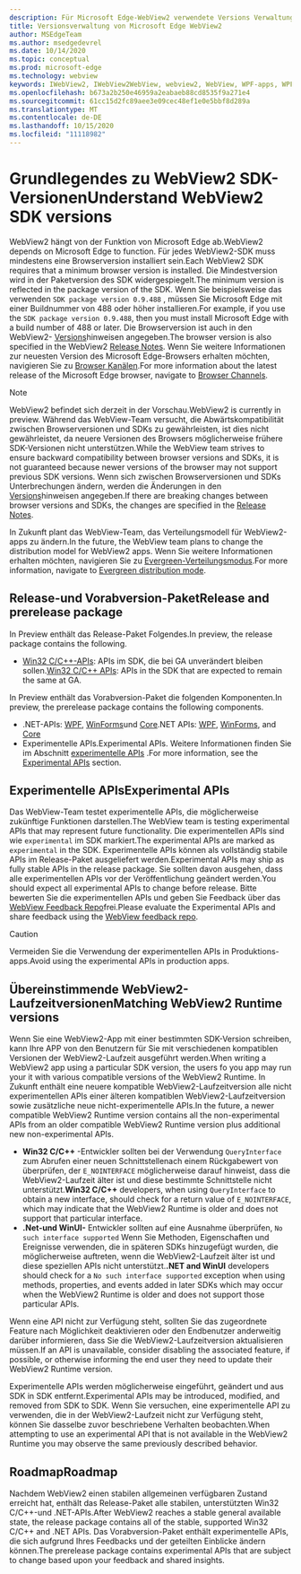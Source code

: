 ```yaml
---
description: Für Microsoft Edge-WebView2 verwendete Versions Verwaltungsmodelle
title: Versionsverwaltung von Microsoft Edge WebView2
author: MSEdgeTeam
ms.author: msedgedevrel
ms.date: 10/14/2020
ms.topic: conceptual
ms.prod: microsoft-edge
ms.technology: webview
keywords: IWebView2, IWebView2WebView, webview2, WebView, WPF-apps, WPF, Edge, ICoreWebView2, ICoreWebView2Host, Browser-Steuerelement, Edge-HTML
ms.openlocfilehash: b673a2b250e46959a2eabaeb88cd8535f9a271e4
ms.sourcegitcommit: 61cc15d2fc89aee3e09cec48ef1e0e5bbf8d289a
ms.translationtype: MT
ms.contentlocale: de-DE
ms.lasthandoff: 10/15/2020
ms.locfileid: "11118982"
---
```

# <span data-ttu-id="758ac-104">Grundlegendes zu WebView2 SDK-Versionen</span><span class="sxs-lookup"><span data-stu-id="758ac-104">Understand WebView2 SDK versions</span></span>  

<span data-ttu-id="758ac-105">WebView2 hängt von der Funktion von Microsoft Edge ab.</span><span class="sxs-lookup"><span data-stu-id="758ac-105">WebView2 depends on Microsoft Edge to function.</span></span>  <span data-ttu-id="758ac-106">Für jedes WebView2-SDK muss mindestens eine Browserversion installiert sein.</span><span class="sxs-lookup"><span data-stu-id="758ac-106">Each WebView2 SDK requires that a minimum browser version is installed.</span></span>  <span data-ttu-id="758ac-107">Die Mindestversion wird in der Paketversion des SDK widergespiegelt.</span><span class="sxs-lookup"><span data-stu-id="758ac-107">The minimum version is reflected in the package version of the SDK.</span></span>  <span data-ttu-id="758ac-108">Wenn Sie beispielsweise das verwenden `SDK package version 0.9.488` , müssen Sie Microsoft Edge mit einer Buildnummer von 488 oder höher installieren.</span><span class="sxs-lookup"><span data-stu-id="758ac-108">For example, if you use the `SDK package version 0.9.488`, then you must install Microsoft Edge with a build number of 488 or later.</span></span>  <span data-ttu-id="758ac-109">Die Browserversion ist auch in den WebView2- [Versions][Releasenotes]hinweisen angegeben.</span><span class="sxs-lookup"><span data-stu-id="758ac-109">The browser version is also specified in the WebView2 [Release Notes][Releasenotes].</span></span>  <span data-ttu-id="758ac-110">Wenn Sie weitere Informationen zur neuesten Version des Microsoft Edge-Browsers erhalten möchten, navigieren Sie zu [Browser Kanälen][DeployedgeChannels].</span><span class="sxs-lookup"><span data-stu-id="758ac-110">For more information about the latest release of the Microsoft Edge browser, navigate to [Browser Channels][DeployedgeChannels].</span></span>  

> [!NOTE]
> <span data-ttu-id="758ac-111">WebView2 befindet sich derzeit in der Vorschau.</span><span class="sxs-lookup"><span data-stu-id="758ac-111">WebView2 is currently in preview.</span></span>  <span data-ttu-id="758ac-112">Während das WebView-Team versucht, die Abwärtskompatibilität zwischen Browserversionen und SDKs zu gewährleisten, ist dies nicht gewährleistet, da neuere Versionen des Browsers möglicherweise frühere SDK-Versionen nicht unterstützen.</span><span class="sxs-lookup"><span data-stu-id="758ac-112">While the WebView team strives to ensure backward compatibility between browser versions and SDKs, it is not guaranteed because newer versions of the browser may not support previous SDK versions.</span></span>  <span data-ttu-id="758ac-113">Wenn sich zwischen Browserversionen und SDKs Unterbrechungen ändern, werden die Änderungen in den [Versions][Releasenotes]hinweisen angegeben.</span><span class="sxs-lookup"><span data-stu-id="758ac-113">If there are breaking changes between browser versions and SDKs, the changes are specified in the [Release Notes][Releasenotes].</span></span>  

<span data-ttu-id="758ac-114">In Zukunft plant das WebView-Team, das Verteilungsmodell für WebView2-apps zu ändern.</span><span class="sxs-lookup"><span data-stu-id="758ac-114">In the future, the WebView team plans to change the distribution model for WebView2 apps.</span></span>  <span data-ttu-id="758ac-115">Wenn Sie weitere Informationen erhalten möchten, navigieren Sie zu [Evergreen-Verteilungsmodus][DistributionEvergreenMode].</span><span class="sxs-lookup"><span data-stu-id="758ac-115">For more information, navigate to [Evergreen distribution mode][DistributionEvergreenMode].</span></span>  

## <span data-ttu-id="758ac-116">Release-und Vorabversion-Paket</span><span class="sxs-lookup"><span data-stu-id="758ac-116">Release and prerelease package</span></span>  

<span data-ttu-id="758ac-117">In Preview enthält das Release-Paket Folgendes.</span><span class="sxs-lookup"><span data-stu-id="758ac-117">In preview, the release package contains the following.</span></span>  

*   <span data-ttu-id="758ac-118">[Win32 C/C++-APIs][ReferenceWin32]: APIs im SDK, die bei GA unverändert bleiben sollen.</span><span class="sxs-lookup"><span data-stu-id="758ac-118">[Win32 C/C++ APIs][ReferenceWin32]: APIs in the SDK that are expected to remain the same at GA.</span></span>  

<span data-ttu-id="758ac-119">In Preview enthält das Vorabversion-Paket die folgenden Komponenten.</span><span class="sxs-lookup"><span data-stu-id="758ac-119">In preview, the prerelease package contains the following components.</span></span>  

*   <span data-ttu-id="758ac-120">.NET-APIs: [WPF][DotnetMicrosoftWebWebview2WpfNamespace], [WinForms][DotnetMicrosoftWebWebview2WinformsNamespace]und [Core][DotnetMicrosoftWebWebview2CoreNamespace]</span><span class="sxs-lookup"><span data-stu-id="758ac-120">.NET APIs: [WPF][DotnetMicrosoftWebWebview2WpfNamespace], [WinForms][DotnetMicrosoftWebWebview2WinformsNamespace], and [Core][DotnetMicrosoftWebWebview2CoreNamespace]</span></span>  
*   <span data-ttu-id="758ac-121">Experimentelle APIs.</span><span class="sxs-lookup"><span data-stu-id="758ac-121">Experimental APIs.</span></span>  <span data-ttu-id="758ac-122">Weitere Informationen finden Sie im Abschnitt [experimentelle APIs](#experimental-apis) .</span><span class="sxs-lookup"><span data-stu-id="758ac-122">For more information, see the [Experimental APIs](#experimental-apis) section.</span></span>  

## <span data-ttu-id="758ac-123">Experimentelle APIs</span><span class="sxs-lookup"><span data-stu-id="758ac-123">Experimental APIs</span></span>  

<span data-ttu-id="758ac-124">Das WebView-Team testet experimentelle APIs, die möglicherweise zukünftige Funktionen darstellen.</span><span class="sxs-lookup"><span data-stu-id="758ac-124">The WebView team is testing experimental APIs that may represent future functionality.</span></span>  <span data-ttu-id="758ac-125">Die experimentellen APIs sind wie `experimental` im SDK markiert.</span><span class="sxs-lookup"><span data-stu-id="758ac-125">The experimental APIs are marked as `experimental` in the SDK.</span></span>  <span data-ttu-id="758ac-126">Experimentelle APIs können als vollständig stabile APIs im Release-Paket ausgeliefert werden.</span><span class="sxs-lookup"><span data-stu-id="758ac-126">Experimental APIs may ship as fully stable APIs in the release package.</span></span>  <span data-ttu-id="758ac-127">Sie sollten davon ausgehen, dass alle experimentellen APIs vor der Veröffentlichung geändert werden.</span><span class="sxs-lookup"><span data-stu-id="758ac-127">You should expect all experimental APIs to change before release.</span></span>  <span data-ttu-id="758ac-128">Bitte bewerten Sie die experimentellen APIs und geben Sie Feedback über das [WebView Feedback Repo][GithubMicrosoftedgeWebviewfeedback]frei.</span><span class="sxs-lookup"><span data-stu-id="758ac-128">Please evaluate the Experimental APIs and share feedback using the [WebView feedback repo][GithubMicrosoftedgeWebviewfeedback].</span></span>  

> [!CAUTION]
> <span data-ttu-id="758ac-129">Vermeiden Sie die Verwendung der experimentellen APIs in Produktions-apps.</span><span class="sxs-lookup"><span data-stu-id="758ac-129">Avoid using the experimental APIs in production apps.</span></span>  

## <span data-ttu-id="758ac-130">Übereinstimmende WebView2-Laufzeitversionen</span><span class="sxs-lookup"><span data-stu-id="758ac-130">Matching WebView2 Runtime versions</span></span>  

<span data-ttu-id="758ac-131">Wenn Sie eine WebView2-App mit einer bestimmten SDK-Version schreiben, kann Ihre APP von den Benutzern für Sie mit verschiedenen kompatiblen Versionen der WebView2-Laufzeit ausgeführt werden.</span><span class="sxs-lookup"><span data-stu-id="758ac-131">When writing a WebView2 app using a particular SDK version, the users fo you app may run your it with various compatible versions of the WebView2 Runtime.</span></span>  <span data-ttu-id="758ac-132">In Zukunft enthält eine neuere kompatible WebView2-Laufzeitversion alle nicht experimentellen APIs einer älteren kompatiblen WebView2-Laufzeitversion sowie zusätzliche neue nicht-experimentelle APIs.</span><span class="sxs-lookup"><span data-stu-id="758ac-132">In the future, a newer compatible WebView2 Runtime version contains all the non-experimental APIs from an older compatible WebView2 Runtime version plus additional new non-experimental APIs.</span></span>  

*   <span data-ttu-id="758ac-133">**Win32 C/C++** -Entwickler sollten bei der Verwendung `QueryInterface` zum Abrufen einer neuen Schnittstellenach einem Rückgabewert von überprüfen, der `E_NOINTERFACE` möglicherweise darauf hinweist, dass die WebView2-Laufzeit älter ist und diese bestimmte Schnittstelle nicht unterstützt.</span><span class="sxs-lookup"><span data-stu-id="758ac-133">**Win32 C/C++** developers, when using `QueryInterface` to obtain a new interface, should check for a return value of `E_NOINTERFACE`, which may indicate that the WebView2 Runtime is older and does not support that particular interface.</span></span>  
*   <span data-ttu-id="758ac-134">**.Net-und WinUI-** Entwickler sollten auf eine Ausnahme überprüfen, `No such interface supported` Wenn Sie Methoden, Eigenschaften und Ereignisse verwenden, die in späteren SDKs hinzugefügt wurden, die möglicherweise auftreten, wenn die WebView2-Laufzeit älter ist und diese speziellen APIs nicht unterstützt.</span><span class="sxs-lookup"><span data-stu-id="758ac-134">**.NET and WinUI** developers should check for a `No such interface supported` exception when using methods, properties, and events added in later SDKs which may occur when the WebView2 Runtime is older and does not support those particular APIs.</span></span>  

<span data-ttu-id="758ac-135">Wenn eine API nicht zur Verfügung steht, sollten Sie das zugeordnete Feature nach Möglichkeit deaktivieren oder den Endbenutzer anderweitig darüber informieren, dass Sie die WebView2-Laufzeitversion aktualisieren müssen.</span><span class="sxs-lookup"><span data-stu-id="758ac-135">If an API is unavailable, consider disabling the associated feature, if possible, or otherwise informing the end user they need to update their WebView2 Runtime version.</span></span>  

<span data-ttu-id="758ac-136">Experimentelle APIs werden möglicherweise eingeführt, geändert und aus SDK in SDK entfernt.</span><span class="sxs-lookup"><span data-stu-id="758ac-136">Experimental APIs may be introduced, modified, and removed from SDK to SDK.</span></span>  <span data-ttu-id="758ac-137">Wenn Sie versuchen, eine experimentelle API zu verwenden, die in der WebView2-Laufzeit nicht zur Verfügung steht, können Sie dasselbe zuvor beschriebene Verhalten beobachten.</span><span class="sxs-lookup"><span data-stu-id="758ac-137">When attempting to use an experimental API that is not available in the WebView2 Runtime you may observe the same previously described behavior.</span></span>  

## <span data-ttu-id="758ac-138">Roadmap</span><span class="sxs-lookup"><span data-stu-id="758ac-138">Roadmap</span></span>  

<span data-ttu-id="758ac-139">Nachdem WebView2 einen stabilen allgemeinen verfügbaren Zustand erreicht hat, enthält das Release-Paket alle stabilen, unterstützten Win32 C/C++-und .NET-APIs.</span><span class="sxs-lookup"><span data-stu-id="758ac-139">After WebView2 reaches a stable general available state, the release package contains all of the stable, supported Win32 C/C++ and .NET APIs.</span></span>  <span data-ttu-id="758ac-140">Das Vorabversion-Paket enthält experimentelle APIs, die sich aufgrund Ihres Feedbacks und der geteilten Einblicke ändern können.</span><span class="sxs-lookup"><span data-stu-id="758ac-140">The prerelease package contains experimental APIs that are subject to change based upon your feedback and shared insights.</span></span>  

<!--## Versioning  

After you have used a particular version of the SDK to build your app, your app may end up running with an older or newer version of installed browser binaries.  Until version 1.0.0.0 of WebView2 there may be breaking changes during updates that prevent your SDK from working with different versions of installed browser binaries.  After version 1.0.0.0, different versions of the SDK may work with different versions of the installed browser by using the following best practices.  

1.  To account for breaking changes to the API be sure to check for failure when requesting the DLL export `CreateCoreWebView2Environment` and when running `QueryInterface` on any `CoreWebView2` object.  A return value of `E_NOINTERFACE` indicates that the SDK is not compatible with the Microsoft Edge browser binaries.  
1.  Checking for failure from `QueryInterface` also accounts for cases where the SDK is newer than the version of the Microsoft Edge browser and your app attempts to use an interface of which the Microsoft Edge browser is unaware.  

1.  When an interface is unavailable, you may consider disabling the associated feature if possible, or otherwise informing your users to update their browsers.  -->  

<!--links -->

[DistributionEvergreenMode]: ./distribution.md#evergreen-distribution-mode "Evergreen-Verteilungsmodus – Verteilung von Anwendungen mit WebView2 | Microsoft docs"  
[DotnetMicrosoftWebWebview2CoreNamespace]: /dotnet/api/microsoft.web.webview2.core "Microsoft. Web. WebView2. Core-Namespace | Microsoft docs"
[DotnetMicrosoftWebWebview2WpfNamespace]: /dotnet/api/microsoft.web.webview2.wpf "Microsoft. Web. WebView2. WPF-Namespace | Microsoft docs"
[DotnetMicrosoftWebWebview2WinformsNamespace]: /dotnet/api/microsoft.web.webview2.winforms "Microsoft. Web. WebView2. WinForms-Namespace | Microsoft docs"
[ReferenceWin32]: /microsoft-edge/webview2/reference/win32 "WebView2 Win32 C++-Referenz | Microsoft docs"  
[Releasenotes]: ../releasenotes.md "Anmerkungen zu dieser Version von WebView2 SDK | Microsoft docs"  

[DeployedgeChannels]: /deployedge/microsoft-edge-channels "Übersicht über die Microsoft Edge-Kanäle | Microsoft docs"  

[GithubMicrosoftedgeWebviewfeedback]: https://github.com/MicrosoftEdge/WebViewFeedback "WebView-Feedback-MicrosoftEdge/WebViewFeedback | GitHub"  
